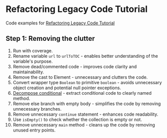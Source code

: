 # Refactoring Legacy Code Tutorial

Code examples for [Refactoring Legacy Code Tutorial](https://ibanfr.github.io/xp/tutorials/refactoring-legacy-code/)

## Step 1: Removing the clutter

1. Run with coverage.
2. Rename variable `url` to `urlToTOC` - enables better understanding of the variable's purpose.
3. Remove dead/commented code - improves code clarity and maintainability.
4. Remove the cast to Element - unnecessary and clutters the code.
5. Convert wrapper type `Boolean` to primitive `boolean` - avoids unnecessary object creation and potential null pointer exceptions.
6. [Decompose conditional] - extract conditional code to clearly named method.
7. Remove else branch with empty body - simplifies the code by removing unnecessary branches.
8. Remove unnecessary `continue` statement - enhances code readability.
9. Use `isEmpty()` to check whether the collection is empty or not.
10. Remove unnecessary `main` method - cleans up the code by removing unused entry points.



[Decompose conditional]: https://refactoring.guru/decompose-conditional